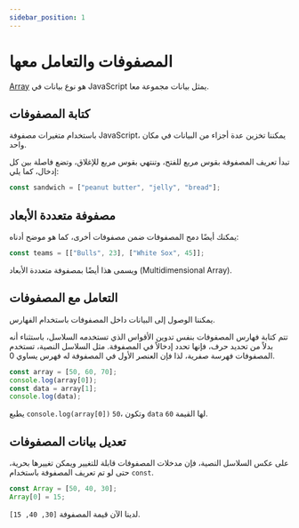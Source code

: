 ```yaml
---
sidebar_position: 1
---
```


# المصفوفات والتعامل معها

[Array](https://developer.mozilla.org/en-US/docs/Web/JavaScript/Reference/Global_Objects/Array) هو نوع بيانات في JavaScript يمثل بيانات مجموعة معا.

## كتابة المصفوفات

باستخدام متغيرات مصفوفة JavaScript، يمكننا تخزين عدة أجزاء من البيانات في مكان واحد.

تبدأ تعريف المصفوفة بقوس مربع للفتح، وتنتهي بقوس مربع للإغلاق، وتضع فاصلة بين كل إدخال، كما يلي:

```js
const sandwich = ["peanut butter", "jelly", "bread"];
```

## مصفوفة متعددة الأبعاد

يمكنك أيضًا دمج المصفوفات ضمن مصفوفات أخرى، كما هو موضح أدناه:

```js
const teams = [["Bulls", 23], ["White Sox", 45]];
```
ويسمى هذا أيضًا بمصفوفة متعددة الأبعاد (Multidimensional Array).


## التعامل مع المصفوفات

يمكننا الوصول إلى البيانات داخل المصفوفات باستخدام الفهارس.

تتم كتابة فهارس المصفوفات بنفس تدوين الأقواس الذي تستخدمه السلاسل، باستثناء أنه بدلاً من تحديد حرف، فإنها تحدد إدخالاً في المصفوفة. مثل السلاسل النصية، تستخدم المصفوفات فهرسة صفرية، لذا فإن العنصر الأول في المصفوفة له فهرس يساوي 0.

```js
const array = [50, 60, 70];
console.log(array[0]);
const data = array[1];
console.log(data);
```
يطبع ```console.log(array[0])``` ```50```، وتكون ```data``` لها القيمة ```60```.


## تعديل بيانات المصفوفات

على عكس السلاسل النصية، فإن مدخلات المصفوفات قابلة للتغيير ويمكن تغييرها بحرية، حتى لو تم تعريف المصفوفة باستخدام ```const```.

```js
const Array = [50, 40, 30];
Array[0] = 15;
```
لدينا الآن قيمة المصفوفة ```[30, 40, 15]```.

